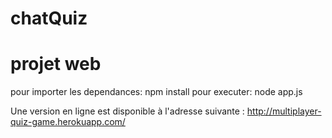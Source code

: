 chatQuiz
========
projet web
=========
pour importer les dependances: npm install
pour executer: node app.js

Une version en ligne est disponible à l'adresse suivante : http://multiplayer-quiz-game.herokuapp.com/


